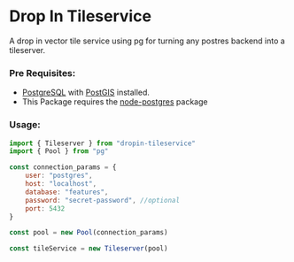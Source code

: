 # Drop In Tileservice

A drop in vector tile service using pg for turning any postres backend into a tileserver.

### Pre Requisites:

- [PostgreSQL](https://www.postgresql.org/) with [PostGIS](http://postgis.net/) installed.
- This Package requires the [node-postgres](https://node-postgres.com/) package


### Usage:

```javascript
import { Tileserver } from "dropin-tileservice"
import { Pool } from "pg"

const connection_params = {
    user: "postgres",
    host: "localhost",
    database: "features",
    password: "secret-password", //optional
    port: 5432
}

const pool = new Pool(connection_params)

const tileService = new Tileserver(pool)
```